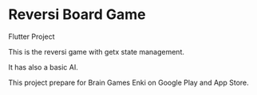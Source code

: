 # Reversi Board Game

Flutter Project

This is the reversi game with getx state management.

It has also a basic AI.

This project prepare for Brain Games Enki on Google Play and App Store.


